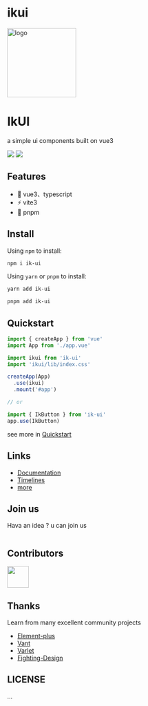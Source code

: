# ikui

<p>
  <img alt="logo" src="https://laine001.github.io/ik-ui/logo3.jpg" width="160" height="160" />
</p>

<h1>
  IkUI
</h1>

<p>
  a simple ui components built on vue3
</p>

<p>
  <img src="https://github.com/LAINE001/ik-ui/actions/workflows/pages.yml/badge.svg?branch=master" />
  <a href="https://www.npmjs.com/package/ikuiv"><img src="https://badgen.net/npm/v/ikuiv" /></a>
</p>

## Features

- 🏀 vue3、typescript
- ⚡ vite3
- 🌈 pnpm

## Install

Using `npm` to install:

```bash
npm i ik-ui
```

Using `yarn` or `pnpm` to install:

```bash
yarn add ik-ui

pnpm add ik-ui
```

## Quickstart

```js
import { createApp } from 'vue'
import App from './app.vue'

import ikui from 'ik-ui'
import 'ikui/lib/index.css'

createApp(App)
  .use(ikui)
  .mount('#app')

// or

import { IkButton } from 'ik-ui'
app.use(IkButton)
```

see more in [Quickstart](https://laine001.github.io/ik-ui)

## Links

- [Documentation](https://laine001.github.io/ik-ui)
- [Timelines](https://laine001.github.io/ik-ui)
- [more](https://laine001.github.io/ik-ui)

## Join us

Hava an idea ? u can join us

<p>
  <img src="" />
</p>

## Contributors

<a href="https://github.com/LAINE001/ik-ui/graphs/contributors">
  <img src="https://contrib.rocks/image?repo=laine001/ik-ui" width="50" />
</a>

## Thanks
Learn from many excellent community projects

- [Element-plus](https://github.com/element-plus/element-plus)
- [Vant](https://github.com/youzan/vant)
- [Varlet](https://github.com/varletjs/varlet)
- [Fighting-Design](https://github.com/LAINE001/fighting-design)

## LICENSE
...